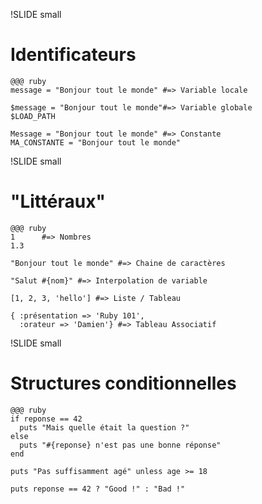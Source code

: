 !SLIDE small
# Identificateurs

    @@@ ruby
    message = "Bonjour tout le monde" #=> Variable locale

    $message = "Bonjour tout le monde"#=> Variable globale
    $LOAD_PATH

    Message = "Bonjour tout le monde" #=> Constante
    MA_CONSTANTE = "Bonjour tout le monde"

!SLIDE small
# "Littéraux"

    @@@ ruby
    1      #=> Nombres
    1.3

    "Bonjour tout le monde" #=> Chaine de caractères

    "Salut #{nom}" #=> Interpolation de variable

    [1, 2, 3, 'hello'] #=> Liste / Tableau

    { :présentation => 'Ruby 101',
      :orateur => 'Damien'} #=> Tableau Associatif

!SLIDE small
# Structures conditionnelles

    @@@ ruby
    if reponse == 42
      puts "Mais quelle était la question ?"
    else
      puts "#{reponse} n'est pas une bonne réponse"
    end

    puts "Pas suffisamment agé" unless age >= 18

    puts reponse == 42 ? "Good !" : "Bad !"
